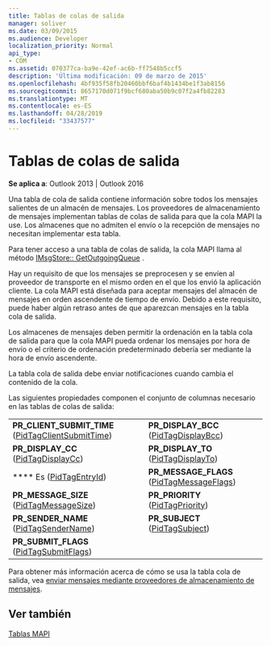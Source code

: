 ```yaml
---
title: Tablas de colas de salida
manager: soliver
ms.date: 03/09/2015
ms.audience: Developer
localization_priority: Normal
api_type:
- COM
ms.assetid: 070377ca-ba9e-42ef-ac6b-ff7548b5ccf5
description: 'Última modificación: 09 de marzo de 2015'
ms.openlocfilehash: 4bf935f58fb20460bbf6baf4b1434be1f3ab8156
ms.sourcegitcommit: 8657170d071f9bcf680aba50b9c07f2a4fb82283
ms.translationtype: MT
ms.contentlocale: es-ES
ms.lasthandoff: 04/28/2019
ms.locfileid: "33437577"
---
```

# <a name="outgoing-queue-tables"></a>Tablas de colas de salida

  
  
**Se aplica a**: Outlook 2013 | Outlook 2016 
  
Una tabla de cola de salida contiene información sobre todos los mensajes salientes de un almacén de mensajes. Los proveedores de almacenamiento de mensajes implementan tablas de colas de salida para que la cola MAPI la use. Los almacenes que no admiten el envío o la recepción de mensajes no necesitan implementar esta tabla. 
  
Para tener acceso a una tabla de colas de salida, la cola MAPI llama al método [IMsgStore:: GetOutgoingQueue](imsgstore-getoutgoingqueue.md) . 
  
Hay un requisito de que los mensajes se preprocesen y se envíen al proveedor de transporte en el mismo orden en el que los envió la aplicación cliente. La cola MAPI está diseñada para aceptar mensajes del almacén de mensajes en orden ascendente de tiempo de envío. Debido a este requisito, puede haber algún retraso antes de que aparezcan mensajes en la tabla cola de salida. 
  
Los almacenes de mensajes deben permitir la ordenación en la tabla cola de salida para que la cola MAPI pueda ordenar los mensajes por hora de envío o el criterio de ordenación predeterminado debería ser mediante la hora de envío ascendente. 
  
La tabla cola de salida debe enviar notificaciones cuando cambia el contenido de la cola.
  
Las siguientes propiedades componen el conjunto de columnas necesario en las tablas de colas de salida:
  
|||
|:-----|:-----|
|**PR_CLIENT_SUBMIT_TIME** ([PidTagClientSubmitTime](pidtagclientsubmittime-canonical-property.md))  <br/> |**PR_DISPLAY_BCC** ([PidTagDisplayBcc](pidtagdisplaybcc-canonical-property.md))  <br/> |
|**PR_DISPLAY_CC** ([PidTagDisplayCc](pidtagdisplaycc-canonical-property.md))  <br/> |**PR_DISPLAY_TO** ([PidTagDisplayTo](pidtagdisplayto-canonical-property.md))  <br/> |
|**** Es ([PidTagEntryId](pidtagentryid-canonical-property.md))  <br/> |**PR_MESSAGE_FLAGS** ([PidTagMessageFlags](pidtagmessageflags-canonical-property.md))  <br/> |
|**PR_MESSAGE_SIZE** ([PidTagMessageSize](pidtagmessagesize-canonical-property.md))  <br/> |**PR_PRIORITY** ([PidTagPriority](pidtagpriority-canonical-property.md))  <br/> |
|**PR_SENDER_NAME** ([PidTagSenderName](pidtagsendername-canonical-property.md))  <br/> |**PR_SUBJECT** ([PidTagSubject](pidtagsubject-canonical-property.md))  <br/> |
|**PR_SUBMIT_FLAGS** ([PidTagSubmitFlags](pidtagsubmitflags-canonical-property.md))  <br/> | <br/> |
   
Para obtener más información acerca de cómo se usa la tabla cola de salida, vea [enviar mensajes mediante proveedores de almacenamiento de mensajes](sending-messages-by-using-message-store-providers.md).
  
## <a name="see-also"></a>Ver también



[Tablas MAPI](mapi-tables.md)

